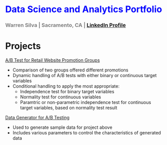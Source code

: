 # <font color=blue>Data Science and Analytics Portfolio</font>
### <font color=gray>Warren Silva | Sacramento, CA |</font> [LinkedIn Profile](https://www.linkedin.com/in/warren-silva/)

# Projects
[A/B Test for Retail Website Promotion Groups](https://nbviewer.org/github/wsilva916/wsilva916.github.io/blob/main/retail_site_ab_test.ipynb)
- Comparison of two groups offered different promotions
- Dynamic handling of A/B tests with either binary or continuous target variables
- Conditional handling to apply the most appropriate:
  - Independence test for binary target variables
  - Normality test for continuous variables
  - Paramtric or non-parametric independence test for continuous target variables, based on normality test result

[Data Generator for A/B Testing](https://nbviewer.org/github/wsilva916/wsilva916.github.io/blob/main/ab_generator.ipynb)
- Used to generate sample data for project above
- Includes various parameters to control the characteristics of generated data
